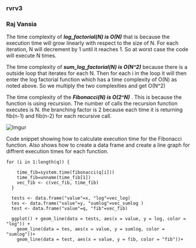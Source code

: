 ### rvrv3
### Raj Vansia 

The time complexity of ***log_factorial(N) is O(N)*** that is because the execution time will grow linearly with respect to the size of N. For each iteration, N will decrement by 1 until it reaches 1. So at worst case the code will execute N times.

The time complexity of ***sum_log_factorial(N) is  O(N^2)*** because there is a outside loop that iterates  for each N. Then for each i in the loop it will then enter the log factorial function which has a time complexity of O(N) as noted above. So we multiply the two complexities and get O(N^2) 

The time complexity of the ***Fibonacci(N) is O(2^N)*** . This is because the function is using recursion. The number of calls the recursion function executes is N. the branching factor is 2 because each time it is returning  fib(n-1) and fib(n-2) for each recursive call. 


![Imgur](https://i.imgur.com/P7Szd39.png)

Code snippet showing how to calculate execution time for the Fibonacci function. Also shows how to create a data frame and create a line graph for diffrent execution times for each function.
```
for (i in 1:length(q)) {
    
    time_fib=system.time(fibonacci(q[i]))
    time_fib=unname(time_fib[1])
    vec_fib <- c(vec_fib, time_fib) 
  }
  
  tests <- data.frame("value"=x, "log"=vec_log)
  tes <- data.frame("value"=y, "sumlog"=vec_sumlog )
  test <- data.frame("value"=q, "fib"=vec_fib)
  
  ggplot() + geom_line(data = tests, aes(x = value, y = log, color = "log")) +
    geom_line(data = tes, aes(x = value, y = sumlog, color = "sumlog"))+
    geom_line(data = test, aes(x = value, y = fib, color = "fib"))+

```
